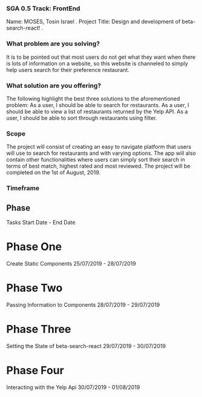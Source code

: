### SGA 0.5 Track:  FrontEnd
Name: MOSES, Tosin Israel .
Project Title: Design and development of beta-search-react! . 

### What problem are you solving?
It is to be pointed out that most users do not get what they want when there is lots of information on a website, so this website is channeled to simply help users search for their preference restaurant.


###  What solution are you offering?
The following highlight the best three solutions to the aforementioned problem:
As a user, I should be able to search for restaurants.
As a user, I should be able to view a list of restaurants returned by the Yelp API.
As a user, I should be able to sort through restaurants using filter.

###  Scope
The project will consist of creating an easy to navigate platform that users will use to search for restaurants and with varying options. The app will also contain other functionalities where users can simply sort their search in terms of best match, highest rated and most reviewed. The project will be completed on the 1st of August, 2019. 

###   Timeframe
##  Phase
Tasks
Start Date - End Date
# Phase One
Create Static Components
25/07/2019 -
28/07/2019
# Phase Two
Passing Information to Components
28/07/2019 -
29/07/2019
# Phase Three
Setting the State of beta-search-react
29/07/2019 -
30/07/2019
# Phase Four
Interacting with the Yelp Api
30/07/2019 -
01/08/2019